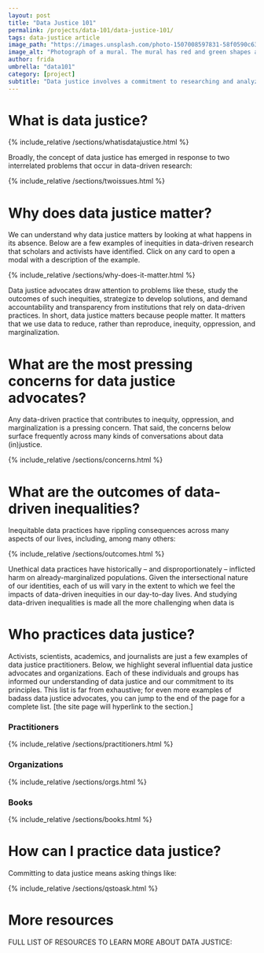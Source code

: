 ```yaml
---
layout: post
title: "Data Justice 101"
permalink: /projects/data-101/data-justice-101/
tags: data-justice article
image_path: "https://images.unsplash.com/photo-1507008597831-58f0590c635d?ixid=MXwxMjA3fDB8MHxwaG90by1wYWdlfHx8fGVufDB8fHw%3D&ixlib=rb-1.2.1&auto=format&fit=crop&w=1350&q=80)"
image_alt: "Photograph of a mural. The mural has red and green shapes arranged to look kind of like flowers. One set of shapes has a message symbol in the center, while the other has an arrow."
author: frida
umbrella: "data101"
category: [project]
subtitle: "Data justice involves a commitment to researching and analyzing data in ways that are equitable, morally righteous, and ethical; understanding how marginalized groups are helped or harmed by data-driven practices; and identifying and resolving structural inequities that surface in data-driven research."
---
```


# What is data justice?


{% include_relative /sections/whatisdatajustice.html %}


Broadly, the concept of data justice has emerged in response to two interrelated problems that occur in data-driven research: 

{% include_relative /sections/twoissues.html %}

# Why does data justice matter? 

We can understand why data justice matters by looking at what happens in its absence. Below are a few examples of inequities in data-driven research that scholars and activists have identified. Click on any card to open a modal with a description of the example. 

{% include_relative /sections/why-does-it-matter.html %}


Data justice advocates draw attention to problems like these, study the outcomes of such inequities, strategize to develop solutions, and demand accountability and transparency from institutions that rely on data-driven practices. In short, data justice matters because people matter. It matters that we use data to reduce, rather than reproduce, inequity, oppression, and marginalization. 

# What are the most pressing concerns for data justice advocates?

Any data-driven practice that contributes to inequity, oppression, and marginalization is a pressing concern. That said, the concerns below surface frequently across many kinds of conversations about data (in)justice.

{% include_relative /sections/concerns.html %}

# What are the outcomes of data-driven inequalities? 

Inequitable data practices have rippling consequences across many aspects of our lives, including, among many others:

{% include_relative /sections/outcomes.html %}

Unethical data practices have historically – and disproportionately – inflicted harm on already-marginalized populations. Given the intersectional nature of our identities, each of us will vary in the extent to which we feel the impacts of data-driven inequities in our day-to-day lives.   And studying data-driven inequalities is made all the more challenging when data is 

# Who practices data justice?

Activists, scientists, academics, and journalists are just a few examples of data justice practitioners. Below, we highlight several influential data justice advocates and organizations. Each of these individuals and groups has informed our understanding of data justice and our commitment to its principles. This list is far from exhaustive; for even more examples of badass data justice advocates, you can jump to the end of the page for a complete list. [the site page will hyperlink to the section.]

### Practitioners 

{% include_relative /sections/practitioners.html %}

### Organizations

{% include_relative /sections/orgs.html %}

### Books

{% include_relative /sections/books.html %}

# How can I practice data justice?

Committing to data justice means asking things like:

{% include_relative /sections/qstoask.html %}

# More resources

FULL LIST OF RESOURCES TO LEARN MORE ABOUT DATA JUSTICE:


